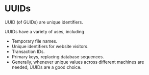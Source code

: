 # UUIDs
UUID (of GUIDs) are unique identifiers.

UUIDs have a variety of uses, including

- Temporary file names.
- Unique identifiers for website visitors.
- Transaction IDs.
- Primary keys, replacing database sequences.
- Generally, whenever unique values across different machines are needed, UUIDs are a good choice.